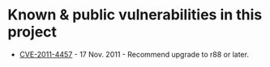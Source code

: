 # Known & public vulnerabilities in this project 

  * [CVE-2011-4457](cve20114457.md) - 17 Nov. 2011 - Recommend upgrade to r88 or later.
